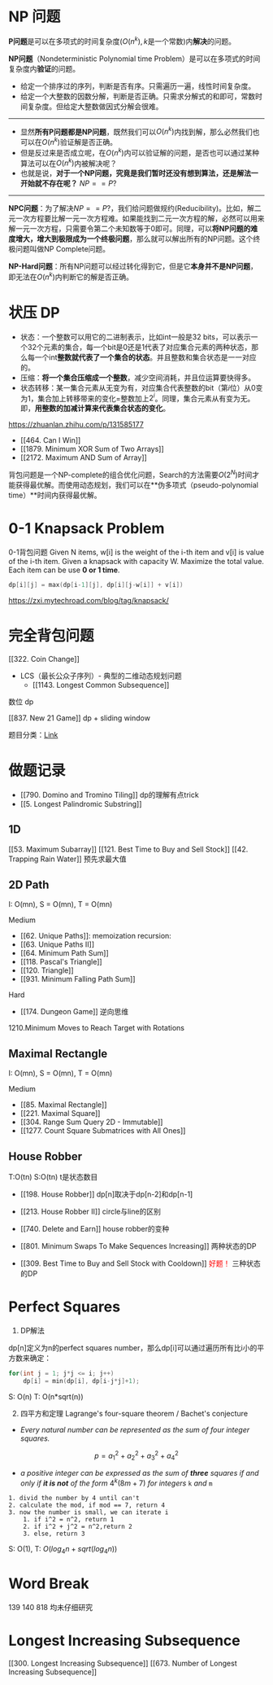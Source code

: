 # NP 问题
**P问题**是可以在多项式的时间复杂度($O(n^k),k$是一个常数)内**解决**的问题。

**NP问题**（Nondeterministic Polynomial time Problem）是可以在多项式的时间复杂度内**验证**的问题。
- 给定一个排序过的序列，判断是否有序。只需遍历一遍，线性时间复杂度。
- 给定一个大整数的因数分解，判断是否正确。只需求分解式的和即可，常数时间复杂度。但给定大整数做因式分解会很难。
---
- 显然**所有P问题都是NP问题**，既然我们可以$O(n^k)$内找到解，那么必然我们也可以在$O(n^k)$验证解是否正确。
- 但是反过来是否成立呢，在$O(n^k)$内可以验证解的问题，是否也可以通过某种算法可以在$O(n^k)$内被解决呢？
- 也就是说，**对于一个NP问题，究竟是我们暂时还没有想到算法，还是解法一开始就不存在呢？** $NP==P?$
---
 **NPC问题**：为了解决$NP==P?$，我们给问题做规约(Reducibility)。比如，解二元一次方程要比解一元一次方程难。如果能找到二元一次方程的解，必然可以用来解一元一次方程，只需要令第二个未知数等于0即可。同理，可以**将NP问题的难度增大，增大到极限成为一个终极问题**，那么就可以解出所有的NP问题。这个终极问题叫做NP Complete问题。

**NP-Hard问题**：所有NP问题可以经过转化得到它，但是它**本身并不是NP问题**，即无法在$O(n^k)$内判断它的解是否正确。

# 状压 DP 
- 状态：一个整数可以用它的二进制表示，比如int一般是32 bits，可以表示一个32个元素的集合，每一个bit是0还是1代表了对应集合元素的两种状态，那么每一个int**整数就代表了一个集合的状态**。并且整数和集合状态是一一对应的。
- 压缩：**将一个集合压缩成一个整数**，减少空间消耗，并且位运算要快得多。
- 状态转移：某一集合元素从无变为有，对应集合代表整数的bit（第$i$位）从0变为1，集合加上转移带来的变化=整数加上$2^i$。同理，集合元素从有变为无。即，**用整数的加减计算来代表集合状态的变化**。


https://zhuanlan.zhihu.com/p/131585177
- [[464. Can I Win]]
- [[1879. Minimum XOR Sum of Two Arrays]]
- [[2172. Maximum AND Sum of Array]]

背包问题是一个NP-complete的组合优化问题，Search的方法需要$O(2^N)$时间才能获得最优解。而使用动态规划，我们可以在**伪多项式（pseudo-polynomial time）**时间内获得最优解。

# 0-1 Knapsack Problem 
0-1背包问题
Given N items, w\[i\] is the weight of the i-th item and v\[i\] is value of the i-th item. Given a knapsack with capacity W. Maximize the total value. Each item can be use **0 or 1 time**.

```cpp
dp[i][j] = max(dp[i-1][j], dp[i][j-w[i]] + v[i])
```

https://zxi.mytechroad.com/blog/tag/knapsack/


# 完全背包问题
[[322. Coin Change]]


- LCS（最长公众子序列）- 典型的二维动态规划问题
	- [[1143. Longest Common Subsequence]]



数位 dp

[[837. New 21 Game]] dp + sliding window


题目分类：[Link](https://docs.google.com/spreadsheets/d/1yRCOJ8KysRVkq0O9IlDriT01tC6lzPapmFO4PCmDJQA/edit#gid=1674276502)

# 做题记录
- [[790. Domino and Tromino Tiling]] dp的理解有点trick
- [[5. Longest Palindromic Substring]]
## 1D
[[53. Maximum Subarray]]
[[121. Best Time to Buy and Sell Stock]]
[[42. Trapping Rain Water]] 预先求最大值

## 2D Path
I: O(mn), S = O(mn), T = O(mn)

Medium
- [[62. Unique Paths]]: memoization recursion:
- [[63. Unique Paths II]]
- [[64. Minimum Path Sum]]
- [[118. Pascal's Triangle]]
- [[120. Triangle]]
- [[931. Minimum Falling Path Sum]]

Hard
- [[174. Dungeon Game]] 逆向思维

1210.Minimum Moves to Reach Target with Rotations 

## Maximal Rectangle 
I: O(mn), S = O(mn), T = O(mn)

Medium
- [[85. Maximal Rectangle]]
- [[221. Maximal Square]]
- [[304. Range Sum Query 2D - Immutable]]
- [[1277. Count Square Submatrices with All Ones]]

## House Robber
T:O(tn)
S:O(tn) 
t是状态数目

- [[198. House Robber]] dp[n]取决于dp[n-2]和dp[n-1]
- [[213. House Robber II]] circle与line的区别
- [[740. Delete and Earn]] house robber的变种

- [[801. Minimum Swaps To Make Sequences Increasing]] 两种状态的DP
- [[309. Best Time to Buy and Sell Stock with Cooldown]]<font color='red'> 好题！</font> 三种状态的DP


# Perfect Squares

1. DP解法

dp[n]定义为n的perfect squares number，那么dp[i]可以通过遍历所有比i小的平方数来确定：

````C++
for(int j = 1; j*j <= i; j++)
	dp[i] = min(dp[i], dp[i-j*j]+1);
````

S: O(n) T: O(n*sqrt(n))

2. 四平方和定理 Lagrange's four-square theorem / Bachet's conjecture

- *Every natural number can be represented as the sum of four integer squares.*

$$p = a_1^2 + a_2^2 + a_3^2 + a_4^2$$

- *a positive integer can be expressed as the sum of **three** squares if and only if **it is not** of the form* $4^k(8m+7)$ *for integers* `k` *and* `m`

```pseudocode
1. divid the number by 4 until can't 
2. calculate the mod, if mod == 7, return 4
3. now the number is small, we can iterate i
	1. if i^2 = n^2, return 1
	2. if i^2 + j^2 = n^2,return 2
	3. else, return 3
```

S: O(1), T: $O(log_4n+sqrt(log_4n))$

# Word Break

139	140	818 均未仔细研究



# Longest Increasing Subsequence
[[300. Longest Increasing Subsequence]]
[[673. Number of Longest Increasing Subsequence]]